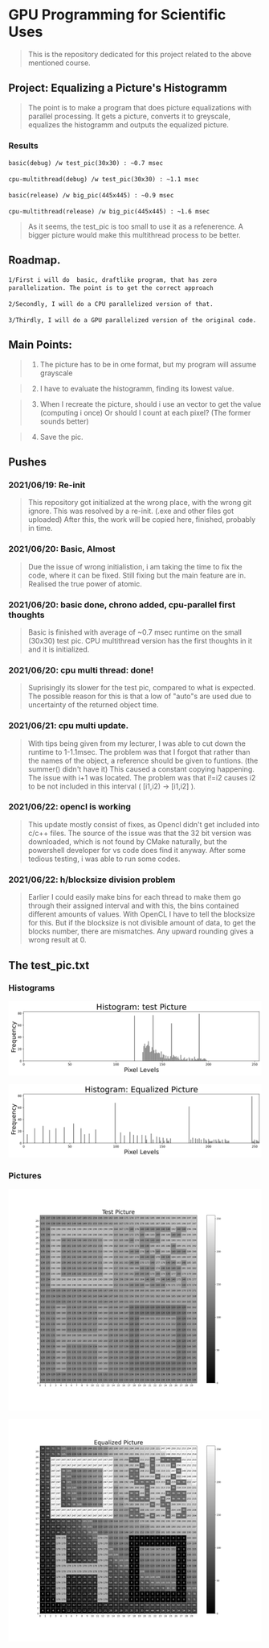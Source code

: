 # GPU Programming for Scientific Uses

> This is the repository dedicated for this project related to the above mentioned course.

## Project: Equalizing a Picture's Histogramm

> The point is to make a program that does picture equalizations with parallel processing. It gets a picture, converts it to greyscale, equalizes the histogramm and outputs the equalized picture.

### Results
    
    basic(debug) /w test_pic(30x30) : ~0.7 msec

    cpu-multithread(debug) /w test_pic(30x30) : ~1.1 msec

    basic(release) /w big_pic(445x445) : ~0.9 msec

    cpu-multithread(release) /w big_pic(445x445) : ~1.6 msec

> As it seems, the test_pic is too small to use it as a refenerence. A bigger picture would make this multithread process to be better.

## Roadmap.

    1/First i will do  basic, draftlike program, that has zero parallelization. The point is to get the correct approach

    2/Secondly, I will do a CPU parallelized version of that.

    3/Thirdly, I will do a GPU parallelized version of the original code. 

## Main Points:

> 1. The picture has to be in ome format, but my program will assume grayscale

> 2. I have to evaluate the histogramm, finding its lowest value.

> 3. When I recreate the picture, should i use an vector to get the value (computing i once) Or should I count at each pixel? (The former sounds better)

> 4. Save the pic.

## Pushes

### 2021/06/19: Re-init

> This repository got initialized at the wrong place, with the wrong git ignore. This was resolved by a re-init. (.exe and other files got uploaded) After this, the work will be copied here, finished, probably in time.

### 2021/06/20: Basic, Almost

> Due the issue of wrong initialistion, i am taking  the time to fix the code, where it can be fixed. Still fixing but the main feature are in. Realised the true power of atomic.

### 2021/06/20: basic done, chrono added, cpu-parallel first thoughts

> Basic is finished with average of ~0.7 msec runtime on the small (30x30) test pic. CPU multithread version has the first thoughts in it and it is initialized.

### 2021/06/20: cpu multi thread: done!

> Suprisingly its slower for the test pic, compared to what is expected. The possible reason for this is that a low of "auto"s are used due to uncertainty of the returned object time. 

### 2021/06/21: cpu multi update.

> With tips being given from my lecturer, I was able to cut down the runtime to 1-1.1msec. The problem was that I forgot that rather than the names of the object, a reference should be given to funtions. (the summer() didn't have it) This caused a constant copying happening.
> The issue with i+1 was located. The problem was that i!=i2 causes i2 to be not included in this interval ( [i1,i2) -> [i1,i2] ).

### 2021/06/22: opencl is working

> This update mostly consist of fixes, as Opencl didn't get included into c/c++ files. The source of the issue was that the 32 bit version was downloaded, which is not found by CMake naturally, but the powershell developer for vs code does find it anyway. After some tedious testing, i was able to run some codes.

### 2021/06/22: h/blocksize division problem

> Earlier I could easily make bins for each thread to make them go through their assigned interval and with this, the bins contained different amounts of values. With OpenCL I have to tell the blocksize for this. But if the blocksize is not divisible amount of data, to get the blocks number, there are mismatches. Any upward rounding gives a wrong result at 0.

## The test_pic.txt

### Histograms

![Test Picture Histogram](https://github.com/AdamGTaylor/GPU-2020-2021-2/blob/master/_notebooks/pics_preview/test_pic_hist.jpeg)

![Equaized Picture Histogram](https://github.com/AdamGTaylor/GPU-2020-2021-2/blob/master/_notebooks/pics_preview/eq_pic_hist.jpeg)

### Pictures

![Test pic](https://github.com/AdamGTaylor/GPU-2020-2021-2/blob/master/_notebooks/pics_preview/test_pic.jpeg)

![Equalized pic](https://github.com/AdamGTaylor/GPU-2020-2021-2/blob/master/_notebooks/pics_preview/eq_pic.jpeg)